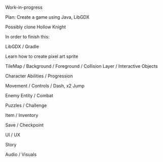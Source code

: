Work-in-progress

Plan:
Create a game using Java, LibGDX

Possibly clone Hollow Knight

In order to finish this:

LibGDX / Gradle

Learn how to create pixel art sprite

TileMap / Background / Foreground / Collision Layer / Interactive Objects

Character Abilities / Progression

Movement / Controls / Dash, x2 Jump

Enemy Entity / Combat

Puzzles / Challenge

Item / Inventory

Save / Checkpoint

UI / UX

Story

Audio / Visuals

